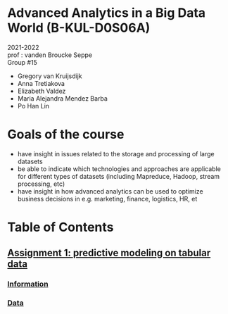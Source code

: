 # Advanced Analytics in a Big Data World (B-KUL-D0S06A)
2021-2022\
prof : vanden Broucke Seppe\
Group #15
- Gregory van Kruijsdijk
- Anna Tretiakova
- Elizabeth Valdez
- Maria Alejandra Mendez Barba
- Po Han Lin

# Goals of the course 
- have insight in issues related to the storage and processing of large datasets
- be able to indicate which technologies and approaches are applicable for different types of datasets (including Mapreduce, Hadoop, stream processing, etc)
- have insight in how advanced analytics can be used to optimize business decisions in e.g. marketing, finance, logistics, HR, et

# Table of Contents  
## [Assignment 1: predictive modeling on tabular data](https://github.com/EliabethValdez/ADA/tree/main/assignment_1)
### [Information](https://github.com/EliabethValdez/ADA/blob/main/assignment_1/Information)
### [Data](https://github.com/EliabethValdez/ADA/tree/main/assignment_1/data)


